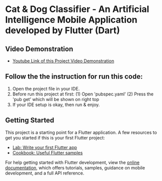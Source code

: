 # Cat & Dog Classifier - An Artificial Intelligence Mobile Application developed by Flutter (Dart)
## Video Demonstration 
- [Youtube Link of this Project Video Demonstration](https://youtu.be/ZxaEXFvK8xA)
## Follow the the instruction for run this code:
1) Open the project file in your IDE.
2) Before  run this project at first:
        (1) Open 'pubspec.yaml' 
        (2) Press the 'pub get' which will be shown on right top
3) If your IDE setup is okay, then run & enjoy.
## Getting Started

This project is a starting point for a Flutter application.
A few resources to get you started if this is your first Flutter project:

- [Lab: Write your first Flutter app](https://docs.flutter.dev/get-started/codelab)
- [Cookbook: Useful Flutter samples](https://docs.flutter.dev/cookbook)

For help getting started with Flutter development, view the
[online documentation](https://docs.flutter.dev/), which offers tutorials,
samples, guidance on mobile development, and a full API reference.
